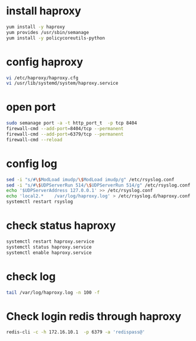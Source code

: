 # install haproxy
```bash
yum install -y haproxy
yum provides /usr/sbin/semanage
yum install -y policycoreutils-python
```
# config haproxy
```bash
vi /etc/haproxy/haproxy.cfg
vi /usr/lib/systemd/system/haproxy.service
```
# open port
```bash
sudo semanage port -a -t http_port_t  -p tcp 8404
firewall-cmd --add-port=8404/tcp --permanent
firewall-cmd --add-port=6379/tcp --permanent
firewall-cmd --reload
```
# config log
```bash
sed -i "s/#\$ModLoad imudp/\$ModLoad imudp/g" /etc/rsyslog.conf
sed -i "s/#\$UDPServerRun 514/\$UDPServerRun 514/g" /etc/rsyslog.conf
echo '$UDPServerAddress 127.0.0.1' >> /etc/rsyslog.conf
echo 'local2.*    /var/log/haproxy.log' > /etc/rsyslog.d/haproxy.conf
systemctl restart rsyslog
```

# check status haproxy
```bash
systemctl restart haproxy.service
systemctl status haproxy.service
systemctl enable haproxy.service
```
# check log
```bash
tail /var/log/haproxy.log -n 100 -f
```
# Check login redis through haproxy
```bash
redis-cli -c -h 172.16.10.1  -p 6379 -a 'redispass@'
```